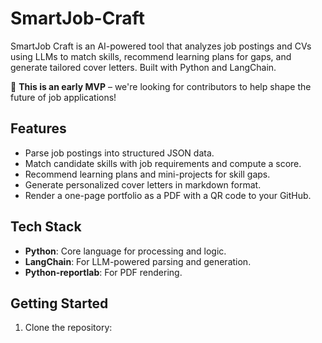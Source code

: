 # SmartJob-Craft

SmartJob Craft is an AI-powered tool that analyzes job postings and CVs using LLMs to match skills, recommend learning plans for gaps, and generate tailored cover letters. Built with Python and LangChain.

🚀 **This is an early MVP** – we're looking for contributors to help shape the future of job applications!

## Features
- Parse job postings into structured JSON data.
- Match candidate skills with job requirements and compute a score.
- Recommend learning plans and mini-projects for skill gaps.
- Generate personalized cover letters in markdown format.
- Render a one-page portfolio as a PDF with a QR code to your GitHub.

## Tech Stack
- **Python**: Core language for processing and logic.
- **LangChain**: For LLM-powered parsing and generation.
- **Python-reportlab**: For PDF rendering.

## Getting Started
1. Clone the repository:

